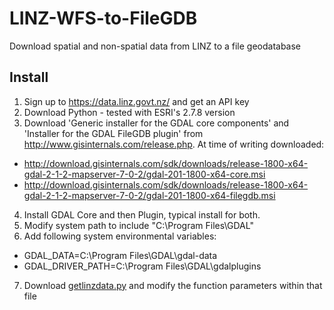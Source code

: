 # LINZ-WFS-to-FileGDB
Download spatial and non-spatial data from LINZ to a file geodatabase

## Install
1. Sign up to https://data.linz.govt.nz/ and get an API key
2. Download Python - tested with ESRI's 2.7.8 version
3. Download 'Generic installer for the GDAL core components' and 'Installer for the GDAL FileGDB plugin' from http://www.gisinternals.com/release.php. At time of writing downloaded:
 * http://download.gisinternals.com/sdk/downloads/release-1800-x64-gdal-2-1-2-mapserver-7-0-2/gdal-201-1800-x64-core.msi
 * http://download.gisinternals.com/sdk/downloads/release-1800-x64-gdal-2-1-2-mapserver-7-0-2/gdal-201-1800-x64-filegdb.msi
4. Install GDAL Core and then Plugin, typical install for both.
5. Modify system path to include "C:\Program Files\GDAL"
6. Add following system environmental variables:
 * GDAL_DATA=C:\Program Files\GDAL\gdal-data
 * GDAL_DRIVER_PATH=C:\Program Files\GDAL\gdalplugins
7. Download [getlinzdata.py](https://raw.githubusercontent.com/localgovernment/LINZ-WFS-to-FileGDB/master/getlinzdata.py) and modify the function parameters within that file
